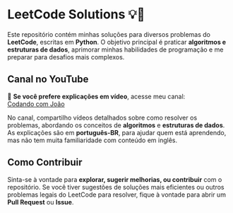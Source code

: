 # LeetCode Solutions 💡🚀

Este repositório contém minhas soluções para diversos problemas do **LeetCode**, escritas em **Python**. O objetivo principal é praticar **algoritmos e estruturas de dados**, aprimorar minhas habilidades de programação e me preparar para desafios mais complexos.

## Canal no YouTube

🔔 **Se você prefere explicações em vídeo**, acesse meu canal:  
[Codando com João](https://www.youtube.com/@CodandoComOJoao)  

No canal, compartilho vídeos detalhados sobre como resolver os problemas, abordando os conceitos de **algoritmos** e **estruturas de dados**. As explicações são em **português-BR**, para ajudar quem está aprendendo, mas não tem muita familiaridade com conteúdo em inglês.

## Como Contribuir

Sinta-se à vontade para **explorar, sugerir melhorias, ou contribuir** com o repositório. Se você tiver sugestões de soluções mais eficientes ou outros problemas legais do LeetCode para resolver, fique à vontade para abrir um **Pull Request** ou **Issue**.
